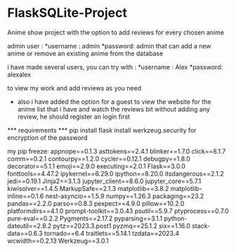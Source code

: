 # FlaskSQLite-Project
Anime show project with the option to add reviews for every chosen anime

admin user :
*username : admin
*password: admin
that can add a new anime or remove an existing anime from the database

i have made several users, you can try with :
*username : Alex
*password: alexalex

to view my work and add reviews as you need

* also i have added the option for a guest to view the website for the anime list that i have and watch the reviews bit without adding any review, he should register an login first

*** requirements *** 
pip install flask
install werkzeug.security for encryption of the password

my pip freeze:
appnope==0.1.3
asttokens==2.4.1
blinker==1.7.0
click==8.1.7
comm==0.2.1
contourpy==1.2.0
cycler==0.12.1
debugpy==1.8.0
decorator==5.1.1
emoji==2.9.0
executing==2.0.1
Flask==3.0.0
fonttools==4.47.2
ipykernel==6.29.0
ipython==8.20.0
itsdangerous==2.1.2
jedi==0.19.1
Jinja2==3.1.3
jupyter_client==8.6.0
jupyter_core==5.7.1
kiwisolver==1.4.5
MarkupSafe==2.1.3
matplotlib==3.8.2
matplotlib-inline==0.1.6
nest-asyncio==1.5.9
numpy==1.26.3
packaging==23.2
pandas==2.2.0
parso==0.8.3
pexpect==4.9.0
pillow==10.2.0
platformdirs==4.1.0
prompt-toolkit==3.0.43
psutil==5.9.7
ptyprocess==0.7.0
pure-eval==0.2.2
Pygments==2.17.2
pyparsing==3.1.1
python-dateutil==2.8.2
pytz==2023.3.post1
pyzmq==25.1.2
six==1.16.0
stack-data==0.6.3
tornado==6.4
traitlets==5.14.1
tzdata==2023.4
wcwidth==0.2.13
Werkzeug==3.0.1
